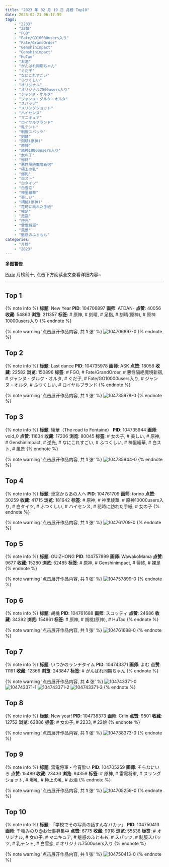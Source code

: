 ```yaml
---
title: "2023 年 02 月 19 日 月榜 Top10"
date: 2023-02-21 06:17:59
tags:
    - "2233"
    - "22娘"
    - "FGO"
    - "Fate/GO10000users入り"
    - "Fate/GrandOrder"
    - "GenshinImpact"
    - "Genshinimpact"
    - "HuTao"
    - "お酒"
    - "がんばれ同期ちゃん"
    - "ぐだ子"
    - "なにこれすごい"
    - "ふつくしい"
    - "オリジナル"
    - "オリジナル7500users入り"
    - "ジャンヌ・オルタ"
    - "ジャンヌ・ダルク・オルタ"
    - "スパッツ"
    - "スリングショット"
    - "ハイセンス"
    - "マニキュア"
    - "ロイヤルブランド"
    - "乳テント"
    - "制服スパッツ"
    - "刻晴"
    - "刻晴(原神)"
    - "原神"
    - "原神10000users入り"
    - "女の子"
    - "帰終"
    - "悪性隔絶魔境新宿"
    - "極上の乳"
    - "爆乳"
    - "白スト"
    - "白タイツ"
    - "白雪恋"
    - "神里綾華"
    - "美しい"
    - "胡桃(原神)"
    - "花時に訪れた手紙"
    - "裸足"
    - "足指"
    - "逆光"
    - "雷電将軍"
    - "風景"
    - "魅惑のふともも"
categories:
    - "月榜"
    - "2023"
---
```


<i class="fa fa-triangle-exclamation"></i>**多图警告**<i class="fa fa-triangle-exclamation"></i>

[Pixiv](https://www.pixiv.net/) 月榜前十, 点击下方阅读全文查看详细内容~

<!-- more -->

---

## Top 1

{% note info %}
**标题**: New Year
**PID**: 104706897 **画师**: ATDAN-
**点赞**: 40056 **收藏**: 54863 **浏览**: 211357
**标签**: # 原神, # 刻晴, # 足指, # 刻晴(原神), # 原神10000users入り
{% endnote %}

{% note warning '点击展开作品内容, 共 **1** 张' %}
![104706897-0](https://i.pixiv.re/img-original/img/2023/01/22/01/37/45/104706897_p0.jpg)
{% endnote %}

## Top 2

{% note info %}
**标题**: Last dance
**PID**: 104735978 **画师**: ASK
**点赞**: 18058 **收藏**: 22582 **浏览**: 150896
**标签**: # FGO, # Fate/GrandOrder, # 悪性隔絶魔境新宿, # ジャンヌ・ダルク・オルタ, # ぐだ子, # Fate/GO10000users入り, # ジャンヌ・オルタ, # ふつくしい, # ロイヤルブランド
{% endnote %}

{% note warning '点击展开作品内容, 共 **1** 张' %}
![104735978-0](https://i.pixiv.re/img-original/img/2023/01/23/00/00/47/104735978_p0.png)
{% endnote %}

## Top 3

{% note info %}
**标题**: 綾華（The road to Fontaine）
**PID**: 104735944 **画师**: void_0
**点赞**: 11634 **收藏**: 17206 **浏览**: 80045
**标签**: # 女の子, # 美しい, # 原神, # GenshinImpact, # 逆光, # なにこれすごい, # ふつくしい, # 神里綾華, # 白スト, # 風景
{% endnote %}

{% note warning '点击展开作品内容, 共 **1** 张' %}
![104735944-0](https://i.pixiv.re/img-original/img/2023/01/23/00/00/34/104735944_p0.jpg)
{% endnote %}

## Top 4

{% note info %}
**标题**: 車窓からあの人へ
**PID**: 104761709 **画师**: torino
**点赞**: 30259 **收藏**: 41715 **浏览**: 181642
**标签**: # 原神, # 神里綾華, # 原神10000users入り, # 白タイツ, # ふつくしい, # ハイセンス, # 花時に訪れた手紙, # 女の子
{% endnote %}

{% note warning '点击展开作品内容, 共 **1** 张' %}
![104761709-0](https://i.pixiv.re/img-original/img/2023/01/24/00/00/35/104761709_p0.jpg)
{% endnote %}

## Top 5

{% note info %}
**标题**: GUIZHONG
**PID**: 104757899 **画师**: WawakoMama
**点赞**: 9677 **收藏**: 15280 **浏览**: 52485
**标签**: # 原神, # Genshinimpact, # 帰終, # 裸足
{% endnote %}

{% note warning '点击展开作品内容, 共 **1** 张' %}
![104757899-0](https://i.pixiv.re/img-original/img/2023/01/23/22/04/51/104757899_p0.jpg)
{% endnote %}

## Top 6

{% note info %}
**标题**: 胡桃
**PID**: 104761688 **画师**: スコッティ
**点赞**: 24686 **收藏**: 34392 **浏览**: 154961
**标签**: # 原神, # 胡桃(原神), # HuTao
{% endnote %}

{% note warning '点击展开作品内容, 共 **1** 张' %}
![104761688-0](https://i.pixiv.re/img-original/img/2023/01/24/00/00/29/104761688_p0.jpg)
{% endnote %}

## Top 7

{% note info %}
**标题**: いつかのランチタイム
**PID**: 104743371 **画师**: よむ
**点赞**: 11191 **收藏**: 12369 **浏览**: 243847
**标签**: # がんばれ同期ちゃん
{% endnote %}

{% note warning '点击展开作品内容, 共 **4** 张' %}
![104743371-0](https://i.pixiv.re/img-original/img/2023/01/23/08/18/30/104743371_p0.png)
![104743371-1](https://i.pixiv.re/img-original/img/2023/01/23/08/18/30/104743371_p1.png)
![104743371-2](https://i.pixiv.re/img-original/img/2023/01/23/08/18/30/104743371_p2.png)
![104743371-3](https://i.pixiv.re/img-original/img/2023/01/23/08/18/30/104743371_p3.png)
{% endnote %}

## Top 8

{% note info %}
**标题**: New year!
**PID**: 104738373 **画师**: Criin
**点赞**: 9501 **收藏**: 12752 **浏览**: 62886
**标签**: # 女の子, # 2233, # 22娘
{% endnote %}

{% note warning '点击展开作品内容, 共 **1** 张' %}
![104738373-0](https://i.pixiv.re/img-original/img/2023/01/23/01/11/11/104738373_p0.jpg)
{% endnote %}

## Top 9

{% note info %}
**标题**: 雷電将軍・今宵酔い
**PID**: 104705259 **画师**: そらなにいろ
**点赞**: 15489 **收藏**: 23430 **浏览**: 94359
**标签**: # 原神, # 雷電将軍, # スリングショット, # 爆乳, # 極上の乳, # お酒
{% endnote %}

{% note warning '点击展开作品内容, 共 **1** 张' %}
![104705259-0](https://i.pixiv.re/img-original/img/2023/01/22/00/13/22/104705259_p0.jpg)
{% endnote %}

## Top 10

{% note info %}
**标题**: 「学校でその写真の話すんなバカッ」
**PID**: 104750413 **画师**: 千種みのり@お仕事募集中
**点赞**: 6775 **收藏**: 9918 **浏览**: 55538
**标签**: # オリジナル, # 女の子, # マニキュア, # 魅惑のふともも, # スパッツ, # 制服スパッツ, # 乳テント, # 白雪恋, # オリジナル7500users入り
{% endnote %}

{% note warning '点击展开作品内容, 共 **1** 张' %}
![104750413-0](https://i.pixiv.re/img-original/img/2023/01/23/17/06/52/104750413_p0.jpg)
{% endnote %}
